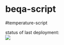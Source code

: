 # beqa-script
#temperature-script

status of last deployment:<br>
<img src="https://github.com/nikahermit/beqa-script/actions/workflows/main.yml/badge.svg?branch=main"><br>
